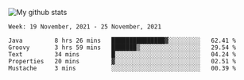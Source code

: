 ![My github stats](https://github-readme-stats.vercel.app/api?username=romvoid95&theme=gruvbox&include_all_commits=true&show_icons=true")

<!--START_SECTION:waka-->
```text
Week: 19 November, 2021 - 25 November, 2021

Java         8 hrs 26 mins   ███████████████▓░░░░░░░░░   62.41 % 
Groovy       3 hrs 59 mins   ███████▒░░░░░░░░░░░░░░░░░   29.54 % 
Text         34 mins         █░░░░░░░░░░░░░░░░░░░░░░░░   04.24 % 
Properties   20 mins         ▓░░░░░░░░░░░░░░░░░░░░░░░░   02.51 % 
Mustache     3 mins          ░░░░░░░░░░░░░░░░░░░░░░░░░   00.39 % 
```
<!--END_SECTION:waka-->

